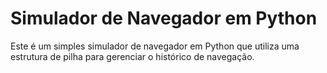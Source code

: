# Simulador de Navegador em Python

Este é um simples simulador de navegador em Python que utiliza uma estrutura de pilha para gerenciar o histórico de navegação.
